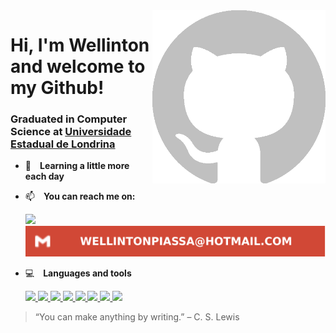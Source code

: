 
<img align="right" src="./images/silver-git.png" alt="silver-github-cat" width=55% height=55% />

# Hi, I'm Wellinton and welcome to my Github!
### Graduated in Computer Science at [Universidade Estadual de Londrina](https://portal.uel.br/home/)

- 🔭 **Learning a little more each day**
- 📫 **You can reach me on:**

    <a href="https://www.linkedin.com/in/wellinton-piassa/">
        <img src="https://img.shields.io/badge/Wellinton Piassa-%230077B5.svg?&style=for-the-badge&logo=linkedin&logoColor=white" >
    </a> 
    <a href="#"><img src="icons_svg/email.svg"></a>

- 💻 **Languages and tools**
    
    <a href="#">
    <img src="https://img.shields.io/badge/javascript%20-%2314354C.svg?&style=for-the-badge&logo=javascript&color=EFD81D&logoColor=black"> <img src="https://img.shields.io/badge/node%20-%2314354C.svg?&style=for-the-badge&logo=node&logoColor=green&color=417e38"> <img src="https://img.shields.io/badge/vue.js%20-%2314354C.svg?&style=for-the-badge&logo=vue.js&logoColor=green&color=1A1A1A"> <img src="https://img.shields.io/badge/MongoDB%20-%2314354C.svg?&style=for-the-badge&logo=mongodb&logoColor=green&color=001E2B"> <img src="https://img.shields.io/badge/Java%20-%2314354C.svg?&style=for-the-badge&logo=java&logoColor=green&color=E51F24"> <img src="https://img.shields.io/badge/C%20-%2314354C.svg?&style=for-the-badge&logo=C&color=00427E"> <img src="https://img.shields.io/badge/MySQL%20-%2314354C.svg?&style=for-the-badge&logo=mysql&logoColor=white&color=00758F"> <img src="https://img.shields.io/badge/Python%20-%2314354C.svg?&style=for-the-badge&logo=python&logoColor=white&color=3670A0"> <!--<img src="https://img.shields.io/badge/angular%20-%2314354C.svg?&style=for-the-badge&logo=angular&color=ED0E4C">  <img src="https://img.shields.io/badge/react%20-%2314354C.svg?&style=for-the-badge&logo=react"> -->
</a>
    
> “You can make anything by writing.” – C. S. Lewis
